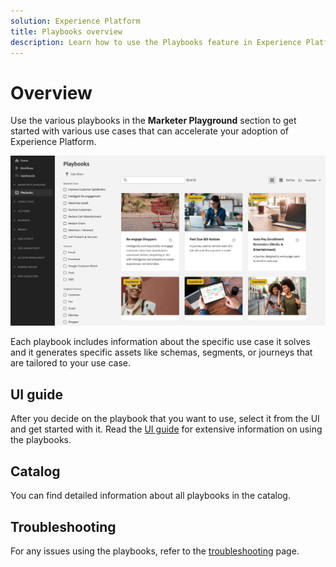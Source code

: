 ```yaml
---
solution: Experience Platform
title: Playbooks overview
description: Learn how to use the Playbooks feature in Experience Platform to get started with various use cases
---
```


# Overview

Use the various playbooks in the **Marketer Playground** section to get started with various use cases that can accelerate your adoption of Experience Platform. 

![View of all playbooks](/help/marketer-playground/assets/playbooks/overview/playbooks-landing-page.png)

Each playbook includes information about the specific use case it solves and it generates specific assets like schemas, segments, or journeys that are tailored to your use case.

## UI guide

After you decide on the playbook that you want to use, select it from the UI and get started with it. Read the [UI guide](/help/marketer-playground/playbooks/ui-guide.md) for extensive information on using the playbooks.  

## Catalog

You can find detailed information about all playbooks in the catalog. 

## Troubleshooting

For any issues using the playbooks, refer to the [troubleshooting](/help/marketer-playground/playbooks/troubleshooting.md) page. 





